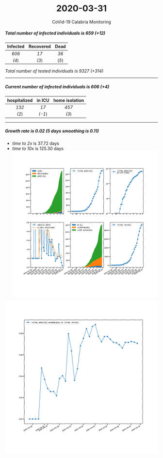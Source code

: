<div align='center'>

# 2020-03-31
CoVid-19 Calabria Monitoring
</div>

##### Total number of infected individuals is 659 (+12)
Infected | Recovered | Dead
:---: | :---: | :---:
*606* | *17* | *36*
*(4*) | *(3*) | (*5*)

*Total number of tested individuals is 9327 (+314)*
***
##### Current number of infected individuals is 606 (+4)
hospitalized | in ICU | home isolation
:---: | :---: | :---:
*132* |*17* |*457*
*(2*) |*(-1*) |*(3*)
***
##### Growth rate is 0.02 (5 days smoothing is 0.11)
- *time to 2x* is 37.72 days
- *time to 10x* is 125.30 days
![stats][stats]

![infected_normalized][infected_normalized]

[stats]: stats_Calabria.png
[infected_normalized]: infected_normalized_Calabria.png
